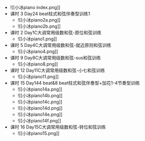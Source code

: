 - ![[小冰piano index.png]]
- 课时 3  Day24 beat柱式和弦伴奏型训练1
	- ![[小冰piano2a.png]]
	- ![[小冰piano2b.png]]
- 课时 2  Day1C大调常用级数和弦-原位和弦训练
	- ![[小冰piano1.png]]
- 课时 5  Day4C大调常用级数和弦-就近原则和弦训练
	- ![[小冰piano4.png]]
- 课时 9  Day8C大调常用级数和弦-sus和弦训练
	- ![[小冰piano8.png]]
- 课时 12  Day11C大调常用级数和弦-小七和弦训练
	- ![[小冰piano11.png]]
- 课时 15  Day144 beat&8 beat柱式和弦伴奏型+加花1-4节奏型训练
	- ![[小冰piano14a.png]]
	- ![[小冰piano14b.png]]
	- ![[小冰piano14c.png]]
	- ![[小冰piano14d.png]]
	- ![[小冰piano14e.png]]
	- ![[小冰piano14f.png]]
- 课时 16  Day15C大调常用级数和弦-转位和弦训练
	- ![[小冰piano15.png]]